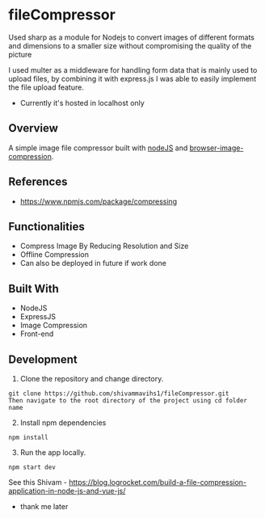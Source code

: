 # fileCompressor
Used sharp as a module for Nodejs to convert images of different formats and dimensions to a smaller size without compromising the quality of the picture

I used multer as a middleware for handling form data that is mainly used to upload files, by combining it with express.js I was able to easily implement the file upload feature.

- Currently it's hosted in localhost only

## Overview

A simple image file compressor built with [nodeJS](https://nodejs.org//) and [browser-image-compression](https://www.npmjs.com/package/browser-image-compression). 

## References
- https://www.npmjs.com/package/compressing

## Functionalities

- Compress Image By Reducing Resolution and Size
- Offline Compression
- Can also be deployed in future if work done

## Built With

- NodeJS
- ExpressJS
- Image Compression
- Front-end

## Development

1. Clone the repository and change directory.

```
git clone https://github.com/shivammavihs1/fileCompressor.git
Then navigate to the root directory of the project using cd folder name
```

2. Install npm dependencies

```
npm install
```

3. Run the app locally.

```
npm start dev
```

See this Shivam - https://blog.logrocket.com/build-a-file-compression-application-in-node-js-and-vue-js/
- thank me later
